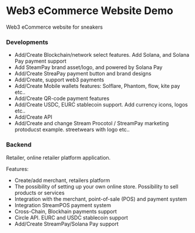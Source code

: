 # Web3 eCommerce Website Demo

Web3 eCommerce website for sneakers


### Developments

- Add/Create Blockchain/network select features. Add Solana, and Solana Pay payment support
- Add SteamPay brand asset/logo, and powered by Solana Pay
- Add/Create StreaPay payment button and brand designs
- Add/Create, support web3 payments
- Add/Create Mobile wallets features: Solflare, Phantom, flow, kite pay etc.. 
- Add/Create QR-code payment features
- Add/Create USDC, EURC stablecoin support. Add currency icons, logos etc..
- Add/Create API
- Add/Create and change Stream Procotol / StreamPay marketing protoducst example. streetwears with logo etc..


### Backend

Retailer, online retailer platform application.

Features:

- Create/add merchant, retailers platform
- The possibility of setting up your own online store. Possibility to sell products or services
- Integration with the merchant, point-of-sale (POS) and payment system
- Integration StreamPOS payment system
- Cross-Chain, Blockhain payments support
- Circle API. EURC and USDC stablecoin support
- Add/Create StreamPay/Solana Pay support
